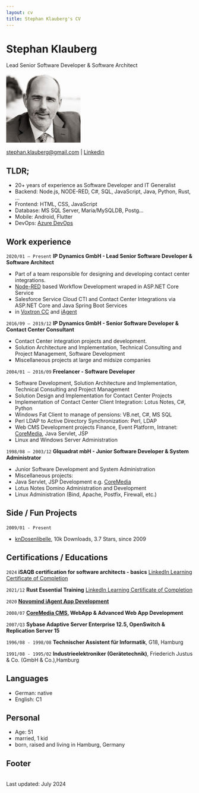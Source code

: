 ```yaml
---
layout: cv
title: Stephan Klauberg's CV
---
```

# Stephan Klauberg
Lead Senior Software Developer & Software Architect
<br/>
<img src="media/stephan.klauberg.jpg" alt="Stephan Klauberg" width="200" height="200"/>
<div id="webaddress">
<a href="stephan.klauberg@mailbox.org">stephan.klauberg@gmail.com</a>
| <a href="https://www.linkedin.com/in/stephan-klauberg">Linkedin</a>
<!-- | <a href="https://github.com/StephanKlauberg">GitHub</a>
| <a href="https://play.google.com/store/apps/dev?id=6166820916362934477">Google Developer</a>
| <a href="https://stephan-klauberg.blogspot.com">blogspot</a>
-->
</div>

## TLDR;
* 20+ years of experience as Software Developer and IT Generalist
* Backend: Node.js, NODE-RED, C#, SQL, JavaScript, Java, Python, Rust, ...
* Frontend: HTML, CSS, JavaScript
* Database: MS SQL Server, Maria/MySQLDB, Postg...
* Mobile: Android, Flutter
* DevOps: [Azure DevOps](https://azure.microsoft.com/en-us/products/devops)

## Work experience
`2020/01 – Present` __IP Dynamics GmbH - Lead Senior Software Developer & Software Architect__
- Part of a team responsible for designing and developing contact center integrations.
- [Node-RED](https://nodered.org/) based Workflow Development wraped in ASP.NET Core Service
- Salesforce Service Cloud CTI and Contact Center Integrations via ASP.NET Core and Java Spring Boot Services
- in [Voxtron CC](https://enghouseinteractive.de/loesungen/contact-center/omnichannel-contact-center-software/) and [iAgent](https://www.novomind.com/en/customer-service/iagent/)

`2016/09 – 2019/12` __IP Dynamics GmbH - Senior Software Developer & Contact Center Consultant__
- Contact Center integration projects and development.
- Solution Architecture and Implementation, Technical Consulting and Project Management, Software Development
- Miscellaneous projects at large and midsize companies
  
`2004/01 – 2016/09` __Freelancer - Software Developer__
- Software Development, Solution Architecture and Implementation, Technical Consulting and Project Management
- Solution Design and Implementation for Contact Center Projects 
- Implementation of Contact Center Client Integration: Lotus Notes, C#, Python
- Windows Fat Client to manage of pensions: VB.net,  C#, MS SQL
- Perl LDAP to Active Directory Synchronization: Perl, LDAP
- Web CMS Development projects Finance, Event Platform, Intranet: [CoreMedia](https://www.coremedia.com/), Java Servlet, JSP
- Linux and Windows Server Administration

`1998/08 – 2003/12` __GIquadrat mbH - Junior Software Developer & System Administrator__
- Junior Software Development and System Administration
- Miscellaneous projects:
- Java Servlet, JSP Development e.g. [CoreMedia](https://www.coremedia.com/) 
- Lotus Notes Domino Administration and Development
- Linux Administration (Bind, Apache, Postfix, Firewall, etc.)

## Side / Fun Projects
`2009/01 - Present`
- [knDosenlibelle](https://play.google.com/store/apps/dev?id=6166820916362934477), 10k Downloads, 3.7 Stars, since 2009

## Certifications / Educations
`2024` 
__iSAQB certification for software architects - basics__ [LinkedIn Learning Certificate of Completion](https://www.linkedin.com/learning/certificates/7718151911f64e63f300c2aa59f6290403ed6ac75931eda70a9ca967d5ec613e)

`2021/12` 
__Rust Essential Training__ [LinkedIn Learning Certificate of Completion](https://www.linkedin.com/learning/certificates/9691ffd3445ee104aa5ce32caca0bb9391525a948f92ca94e6eafd074019c655)

`2020`
__[Novomind iAgent App Development](https://apps.novomind.com/developer/iagent/overview.html)__ 

`2008/07`
__[CoreMedia CMS](https://www.coremedia.com/), WebApp & Advanced Web App Development__

`2007/Q3`
__Sybase Adaptive Server Enterprise 12.5, OpenSwitch & Replication Server 15__

`1996/08 - 1998/08`
__Technischer Assistent für Informatik__, G18, Hamburg 

`1991/08 - 1995/02`
__Industrieelektroniker (Gerätetechnik)__, Friederich Justus & Co. (GmbH & Co.),Hamburg 

## Languages
<!-- https://preply.com/de/blog/englisch-sprachniveaus/ -->
- German: native
- English: C1

## Personal
* Age: 51
* married, 1 kid
* born, raised and living in Hamburg, Germany
<!-- Myers-Briggs: INFP -->

## Footer
<br/>Last updated: July 2024<br/>

